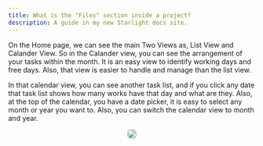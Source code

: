 ```yaml
---
title: What is the "Files" section inside a project?
description: A guide in my new Starlight docs site.
---
```


On the Home page, we can see the main Two Views as, List View and Calander View. So in the Calander view, you can see the arrangement of your tasks within the month. It is an easy view to identify working days and free days. Also, that view is easier to handle and manage than the list view.

In that calendar view, you can see another task list, and if you click any date that task list shows how many works have that day and what are they. Also, at the top of the calendar, you have a date picker, it is easy to select any month or year you want to. Also, you can switch the calendar view to month and year.

<p align ="center">
<img src="/calander_view.png" style="border: 2px solid #D4d4d4; border-radius: 8px;  ">
</p>
